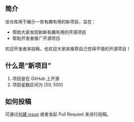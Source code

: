 ## 简介

该仓库用于展示一些有趣有用的新项目，旨在：

* 帮助大家发现新鲜有趣有用的开源项目
* 帮助开发者推广开源项目 

欢迎开发者来投稿，也欢迎大家来推荐自己觉得不错的开源项目！

## 什么是“新项目”

1. 项目是在 GitHub 上开源
2. 项目星数区间为 [50, 500]

## 如何投稿

可通过[创建 issue](https://github.com/88250/awesome-seeds/issues/new) 或者发起 Pull Request 来进行投稿。

